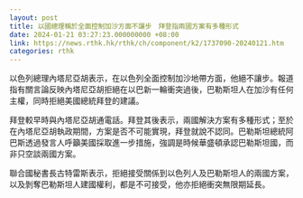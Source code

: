 ```yaml
---
layout: post
title: 以國總理稱於全面控制加沙方面不讓步　拜登指兩國方案有多種形式
date: 2024-01-21 03:27:23.000000000 +08:00
link: https://news.rthk.hk/rthk/ch/component/k2/1737090-20240121.htm
categories: rthk
---
```


以色列總理內塔尼亞胡表示，在以色列全面控制加沙地帶方面，他絕不讓步。報道指有關言論反映內塔尼亞胡拒絕在以巴新一輪衝突過後，巴勒斯坦人在加沙有任何主權，同時拒絕美國總統拜登的建議。

拜登較早時與內塔尼亞胡通電話。拜登其後表示，兩國解決方案有多種形式；至於在內塔尼亞胡執政期間，方案是否不可能實現，拜登就說不認同。巴勒斯坦總統阿巴斯透過發言人呼籲美國採取進一步措施，強調是時候華盛頓承認巴勒斯坦國，而非只空談兩國方案。

聯合國秘書長古特雷斯表示，拒絕接受關係到以色列人及巴勒斯坦人的兩國方案，以及剝奪巴勒斯坦人建國權利，都是不可接受，他亦拒絕衝突無限期延長。
